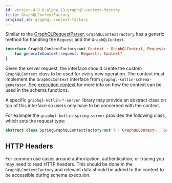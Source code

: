 ```yaml
---
id: version-4.0.0-alpha.13-graphql-context-factory
title: GraphQLContextFactory
original_id: graphql-context-factory
---
```


Similar to the [GraphQLRequestParser](./graphql-request-parser.md), `GraphQLContextFactory` has a generic method for handling the `Request` and the `GraphQLContext`.

```kotlin
interface GraphQLContextFactory<out Context : GraphQLContext, Request> {
    fun generateContext(request: Request): Context?
}
```

Given the server request, the interface should create the custom `GraphQLContext` class to be used for every new operation.
The context must implement the `GraphQLContext` interface from `graphql-kotlin-schema-generator`.
See [execution context](../schema-generator/execution/contextual-data.md) for more info on how the context can be used in the schema functions.

A specific `graphql-kotlin-*-server` library may provide an abstract class on top of this interface so users only have to be concerned with the context.

For example the `graphql-kotlin-spring-server` provides the following class, which sets the request type:

```kotlin
abstract class SpringGraphQLContextFactory<out T : GraphQLContext> : GraphQLContextFactory<T, ServerRequest>
```

## HTTP Headers

For common use cases around authorization, authentication, or tracing you may need to read HTTP headers.
This should be done in the `GraphQLContextFactory` and relevant data should be added to the context to be accessible during schema exectuion.
